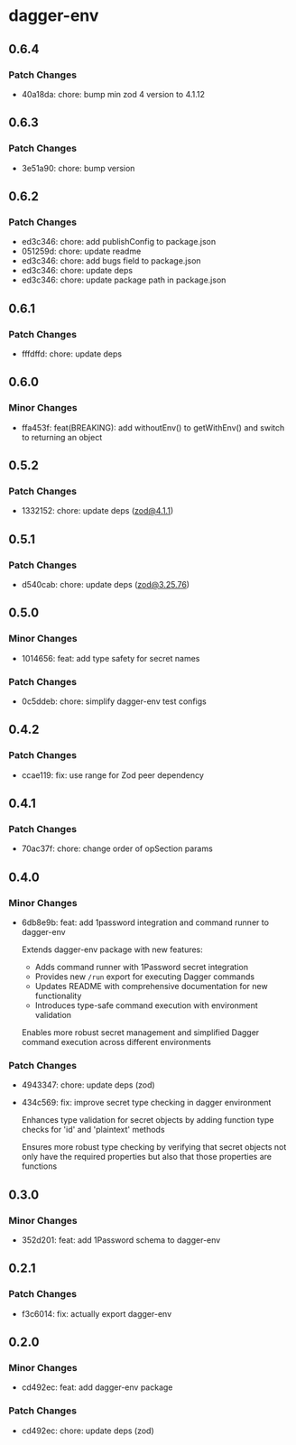 # dagger-env

## 0.6.4

### Patch Changes

- 40a18da: chore: bump min zod 4 version to 4.1.12

## 0.6.3

### Patch Changes

- 3e51a90: chore: bump version

## 0.6.2

### Patch Changes

- ed3c346: chore: add publishConfig to package.json
- 051259d: chore: update readme
- ed3c346: chore: add bugs field to package.json
- ed3c346: chore: update deps
- ed3c346: chore: update package path in package.json

## 0.6.1

### Patch Changes

- fffdffd: chore: update deps

## 0.6.0

### Minor Changes

- ffa453f: feat(BREAKING): add withoutEnv() to getWithEnv() and switch to returning an object

## 0.5.2

### Patch Changes

- 1332152: chore: update deps (zod@4.1.1)

## 0.5.1

### Patch Changes

- d540cab: chore: update deps (zod@3.25.76)

## 0.5.0

### Minor Changes

- 1014656: feat: add type safety for secret names

### Patch Changes

- 0c5ddeb: chore: simplify dagger-env test configs

## 0.4.2

### Patch Changes

- ccae119: fix: use range for Zod peer dependency

## 0.4.1

### Patch Changes

- 70ac37f: chore: change order of opSection params

## 0.4.0

### Minor Changes

- 6db8e9b: feat: add 1password integration and command runner to dagger-env

  Extends dagger-env package with new features:
  - Adds command runner with 1Password secret integration
  - Provides new `/run` export for executing Dagger commands
  - Updates README with comprehensive documentation for new functionality
  - Introduces type-safe command execution with environment validation

  Enables more robust secret management and simplified Dagger command execution across different environments

### Patch Changes

- 4943347: chore: update deps (zod)
- 434c569: fix: improve secret type checking in dagger environment

  Enhances type validation for secret objects by adding function type checks for 'id' and 'plaintext' methods

  Ensures more robust type checking by verifying that secret objects not only have the required properties but also that those properties are functions

## 0.3.0

### Minor Changes

- 352d201: feat: add 1Password schema to dagger-env

## 0.2.1

### Patch Changes

- f3c6014: fix: actually export dagger-env

## 0.2.0

### Minor Changes

- cd492ec: feat: add dagger-env package

### Patch Changes

- cd492ec: chore: update deps (zod)
